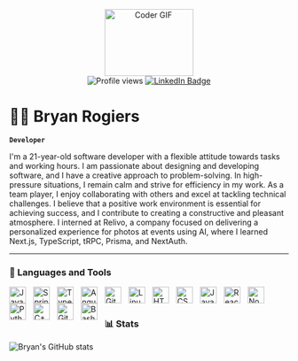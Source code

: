 <div id="header" align="center">
  <img src="https://media3.giphy.com/media/v1.Y2lkPTc5MGI3NjExenU5MXpiazJ6c3RreW44aDBtcDhkbXljOHBoZ2pyOGtobXBlbjZkaSZlcD12MV9pbnRlcm5hbF9naWZfYnlfaWQmY3Q9cw/WFZvB7VIXBgiz3oDXE/giphy.webp" width="160" height="121" alt="Coder GIF"/>
  <div id="badges">
     <img src="https://komarev.com/ghpvc/?username=BryanGith&style=for-the-badge&color=blue" alt="Profile views"/>
    <a href="https://www.linkedin.com/in/bryanrogiers/" target="_blank"> 
      <img src="https://img.shields.io/badge/LinkedIn-blue?logo=linkedin&logoColor=white&style=for-the-badge" alt="LinkedIn Badge"/>
    </a>
  </div>
</div>

# 🏄‍♂️ Bryan Rogiers

**`Developer`**

I'm a 21-year-old software developer with a flexible attitude towards tasks and working hours. I am passionate about designing and developing software, and I have a creative approach to problem-solving. In high-pressure situations, I remain calm and strive for efficiency in my work. As a team player, I enjoy collaborating with others and excel at tackling technical challenges. I believe that a positive work environment is essential for achieving success, and I contribute to creating a constructive and pleasant atmosphere. I interned at Relivo, a company focused on delivering a personalized experience for photos at events using AI, where I learned Next.js, TypeScript, tRPC, Prisma, and NextAuth.

---

### 🧰 Languages and Tools

<img align="left" alt="Java" width="30px" style="padding-right:10px;" src="https://cdn.jsdelivr.net/gh/devicons/devicon/icons/java/java-original.svg"/>
<img align="left" alt="Spring" width="30px" style="padding-right:10px;" src="https://cdn.jsdelivr.net/gh/devicons/devicon/icons/spring/spring-original.svg" />
<img align="left" alt="TypeScript" width="30px" style="padding-right:10px;" src="https://cdn.jsdelivr.net/gh/devicons/devicon/icons/typescript/typescript-plain.svg" />
<img align="left" alt="Angular" width="30px" style="padding-right:10px;" src="https://cdn.jsdelivr.net/gh/devicons/devicon/icons/angularjs/angularjs-plain.svg" />
<img align="left" alt="Git" width="30px" style="padding-right:10px;" src="https://cdn.jsdelivr.net/gh/devicons/devicon/icons/git/git-original.svg" />
<img align="left" alt="Linux" width="30px" style="padding-right:10px;" src="https://cdn.jsdelivr.net/gh/devicons/devicon/icons/linux/linux-original.svg" />
<img align="left" alt="HTML" width="30px" style="padding-right:10px;" src="https://cdn.jsdelivr.net/gh/devicons/devicon/icons/html5/html5-plain.svg" />
<img align="left" alt="CSS" width="30px" style="padding-right:10px;" src="https://cdn.jsdelivr.net/gh/devicons/devicon/icons/css3/css3-plain.svg" />
<img align="left" alt="JavaScript" width="30px" style="padding-right:10px;" src="https://cdn.jsdelivr.net/gh/devicons/devicon/icons/javascript/javascript-plain.svg" />
<img align="left" alt="React" width="30px" style="padding-right:10px;" src="https://cdn.jsdelivr.net/gh/devicons/devicon/icons/react/react-original.svg" />
<img align="left" alt="NodeJS" width="30px" style="padding-right:10px;" src="https://cdn.jsdelivr.net/gh/devicons/devicon/icons/nodejs/nodejs-original.svg" />
<img align="left" alt="Python" width="30px" style="padding-right:10px;" src="https://cdn.jsdelivr.net/gh/devicons/devicon/icons/python/python-plain.svg" />
<img align="left" alt="C++" width="30px" style="padding-right:10px;" src="https://cdn.jsdelivr.net/gh/devicons/devicon/icons/cplusplus/cplusplus-line.svg" />
<img align="left" alt="GitHub" width="30px" style="padding-right:10px;" src="https://cdn.jsdelivr.net/gh/devicons/devicon/icons/github/github-original.svg" />
<img align="left" alt="Bash" width="30px" style="padding-right:10px;" src="https://cdn.jsdelivr.net/gh/devicons/devicon/icons/bash/bash-original.svg" />
<br />

#

### 📊 Stats

![Bryan's GitHub stats](https://github-readme-stats.vercel.app/api?username=bryangith&show_icons=true&theme=gruvbox)

<!-- ![GitHub Streak](https://streak-stats.demolab.com?user=bryangith&theme=gruvbox&border_radius=4.5) -->
